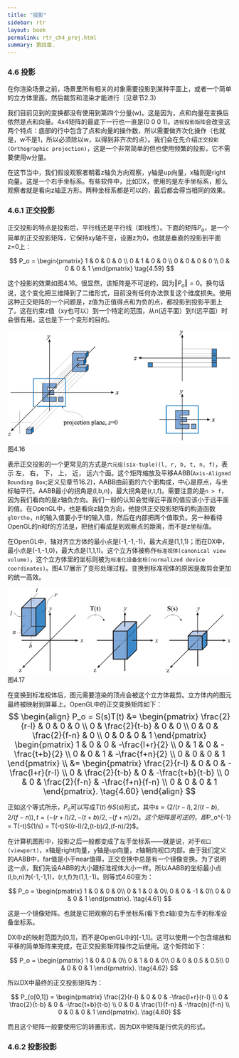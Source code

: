 ```yaml
---
title: "投影"
sidebar: rtr
layout: book
permalink: rtr_ch4_proj.html
summary: 第四章.
---
```


### 4.6 投影
在你渲染场景之前，场景里所有相关的对象需要投影到某种平面上，或者一个简单的立方体里面。然后裁剪和渲染才能进行（见章节2.3）

我们目前见到的变换都没有使用到第四个分量(w)。这是因为，点和向量在变换后依然是点和向量。4x4矩阵的最底下一行也一直是(0 0 0 1)。`透视投影矩阵`会改变这两个特点：底部的行中包含了点和向量的操作数，所以需要做齐次化操作（也就是，w不是1，所以必须除以w，以得到非齐次的点）。我们会在先介绍`正交投影(Orthographic projection)`，这是一个非常简单的但也使用频繁的投影，它不需要使用w分量。

在这节当中，我们假设观察者朝着z轴负方向观察，y轴是up向量，x轴则是right向量。这是一个右手坐标系。有些软件中，比如DX，使用的是左手坐标系，那么观察者就是看向z轴正方形。两种坐标系都是可以的，最后都会得当相同的效果。

### 4.6.1 正交投影
正交投影的特点是投影后，平行线还是平行线（即线性）。下面的矩阵$P_o$，是一个简单的正交投影矩阵，它保持xy轴不变，设置z为0，也就是垂直的投影到平面 z=0上：

$$
P_o = \begin{pmatrix}
1 & 0 & 0 & 0 \\
0 & 1 & 0 & 0 \\
0 & 0 & 0 & 0 \\
0 & 0 & 0 & 1  \end{pmatrix}  \tag{4.59}
$$

这个投影的效果如图4.16。很显然，该矩阵是不可逆的，因为$\Vert P_o \Vert = 0$。换句话说，这个变化把三维降到了二维形式，目前没有任何办法恢复这个维度损失。使用这种正交矩阵的一个问题是，z值为正值得点和为负的点，都投影到投影平面上了。这在约束z值（xy也可以）到一个特定的范围，从n(近平面）到f(远平面）时会很有用。这也是下一个变形的目的。

![图](/images/RTR3.04.16.png)
图4.16

表示正交投影的一个更常见的方式是`六元组(six-tuple)(l, r, b, t, n, f)`，表示 左， 右， 下， 上， 近， 远六个面。这个矩阵缩放及平移AABB(`Axis-Aligned Bounding Box`;定义见章节16.2)，AABB由前面的六个面构成，中心是原点，与坐标轴平行。AABB最小的拐角是(l,b,n)，最大拐角是(r,t,f)。需要注意的是`n > f`，因为我们看向的是z轴负方向。我们一般的认知会觉得近平面的值应该小于远平面的值。在OpenGL中，也是看向z轴负方向，他提供正交投影矩阵的构造函数`glOrtho`，n的输入值要小于f的输入值，然后在内部把两个值取负。另一种看待OpenGL的n和f的方法是，把他们看成是到观察点的距离，而不是z坐标值。

在OpenGL中，轴对齐立方体的最小点是(-1,-1,-1)，最大点是(1,1,1)；而在DX中，最小点是(-1,-1,0)，最大点是(1,1,1)。这个立方体被称作`标准视体(canonical view volume)`，这个立方体里的坐标则被为`标准化设备坐标(normalized device coordinates)`。图4.17展示了变形处理过程。变换到标准视体的原因是裁剪会更加的统一高效。

![图](/images/RTR3.04.17.png)
图4.17

在变换到标准视体后，图元需要渲染的顶点会被这个立方体裁剪。立方体内的图元最终被映射到屏幕上。OpenGL中的正交变换矩阵如下：
<font size="4">
$$
\begin{align}
P_o = S(s)T(t) &= \begin{pmatrix}
\frac{2}{r-l} & 0 & 0 & 0 \\
0 & \frac{2}{t-b} & 0 & 0 \\
0 & 0 & \frac{2}{f-n} & 0 \\
0 & 0 & 0 & 1
\end{pmatrix}  \begin{pmatrix}
1 & 0 & 0 & -\frac{l+r}{2} \\
0 & 1 & 0 & -\frac{t+b}{2} \\
0 & 0 & 1 & -\frac{f+n}{2} \\
0 & 0 & 0 & 1
\end{pmatrix} \\
&= \begin{pmatrix}
\frac{2}{r-l} & 0 & 0 & -\frac{l+r}{r-l} \\
0 & \frac{2}{t-b} & 0 & -\frac{t+b}{t-b} \\
0 & 0 & \frac{2}{f-n} & -\frac{f+n}{f-n} \\
0 & 0 & 0 & 1
\end{pmatrix}. \tag{4.60}
\end{align}
$$
</font>

正如这个等式所示，$P_o$可以写成$T(t)与S(s)$形式，其中$s = (2/(r-l),2/(t-b),2/(f-n)), t = (-(r+l)/2,-(t+b)/2,-(f+n)/2)。这个矩阵是可逆的，即$P_o^{-1} = T(-t)S(1/s) = T(-t)S((r-l)/2,(t-b)/2,(f-n)/2)$。

在计算机图形中，投影之后一般都变成了左手坐标系——就是说，对于`视口(viewport)`，x轴是right向量，y轴是up向量，z轴朝向视口内部。由于我们定义的AABB中，far值是小于near值得，正交变换中总是有一个镜像变换。为了说明这一点，我们先设AABB的大小跟标准视体大小一样。所以AABB的坐标最小点(l,b,n)为(-1,-1,1)，(r,t,f)为(1,1,-1)。则等式4.60变为：

$$
P_o = \begin{pmatrix}
1 & 0 & 0 & 0\\
0 & 1 & 0 & 0\\
0 & 0 & -1 & 0\\
0 & 0 & 0 & 1
\end{pmatrix}.  \tag{4.61}
$$

这是一个镜像矩阵。也就是它把观察的右手坐标系(看下负z轴)变为左手的标准设备坐标系。

DX中z的映射范围为[0,1]，而不是OpenGL中的[-1,1]。这可以使用一个包含缩放和平移的简单矩阵来完成，在正交投影矩阵操作之后使用。这个矩阵如下：

$$
P_o = \begin{pmatrix}
1 & 0 & 0 & 0\\
0 & 1 & 0 & 0\\
0 & 0 & 0.5 & 0.5\\
0 & 0 & 0 & 1
\end{pmatrix}.  \tag{4.62}
$$

所以DX中最终的正交投影矩阵为：

$$
P_{o[0,1]} = \begin{pmatrix}
\frac{2}{r-l} & 0 & 0 & -\frac{l+r}{r-l} \\
0 & \frac{2}{t-b} & 0 & -\frac{t+b}{t-b} \\
0 & 0 & \frac{1}{f-n} & -\frac{n}{f-n} \\
0 & 0 & 0 & 1
\end{pmatrix}. \tag{4.60}
$$

而且这个矩阵一般要使用它的转置形式，因为DX中矩阵是行优先的形式。


### 4.6.2 投影投影


